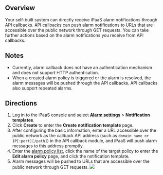 ## Overview

Your self-built system can directly receive iPaaS alarm notifications through API callbacks. API callbacks can push alarm notifications to URLs that are accessible over the public network through GET requests. You can take further actions based on the alarm notifications you receive from API callbacks.

## Notes

- Currently, alarm callback does not have an authentication mechanism and does not support HTTP authentication.
- When a created alarm policy is triggered or the alarm is resolved, the alarm messages will be pushed through the API callbacks. API callbacks also support repeated alarms.


## Directions

1. Log in to the iPaaS console and select [**Alarm settings**](https://ipaas.cloud.tencent.com/alarm) > **Notification templates**.
2. Click **Create** to enter the **Create notification template** page.
3. After configuring the basic information, enter a URL accessible over the public network as the callback API address (such as `domain name or IP[:port][/path]`) in the API callback module, and iPaaS will push alarm messages to this address promptly.
4. Enter the [alarm policy list](https://ipaas.cloud.tencent.com/alarm), click the name of the target policy to enter the **Edit alarm policy** page, and click the notification template.
5. Alarm messages will be pushed to URLs that are accessible over the public network through GET requests.
   ![](https://qcloudimg.tencent-cloud.cn/raw/e3923ed1c42655beebb357262da09548.png)
